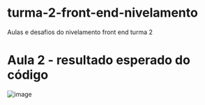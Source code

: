 # turma-2-front-end-nivelamento
Aulas e desafios do nivelamento front end turma 2

# Aula 2 - resultado esperado do código

![image](https://user-images.githubusercontent.com/88681520/224884771-713c61f3-3a6b-4e4c-8a6e-d236ca07930c.png)

